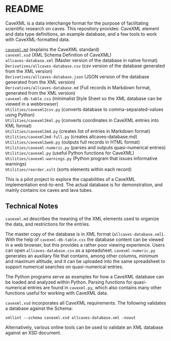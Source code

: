 README
======

CaveXML is a data interchange format for the purpose of facilitating scientific research on caves. This repository provides: CaveXML element and data type definitions, an example database, and a few tools to work with CaveXML-formatted data.  


   [`cavexml.md`](./cavexml.md)	  (explains the CaveXML standard)  
   `cavexml.xsd`		  (XML Schema Definition of CaveXML)  
   `allcaves-database.xml`  (Master version of the database in native format)  
   `Derivatives/allcaves-database.csv`  (csv version of the database generated from the XML version)  
   `Derivatives/allcaves-database.json` (JSON version of the database generated from the XML version)  
   `Derivatives/allcaves-database.md` (Full records in Markdown format, generated from the XML version)  
   `cavexml-db-table.css`	  (minimalist Style Sheet so the XML database can be viewed in a webbrowser)  
   `Utilities/cavexml2csv.py`     (converts database to comma-separated-values using Python)  
   `Utilities/cavexml2kml.py`	  (converts coordinates in CaveXML entries into KML format)  
   `Utilities/cavexml2md.py`      (creates list of entries in Markdown format)  
   `Utilities/cavexml2md-full.py` (creates allcaves-database.md)  
   `Utilities/cavexml2web.py`     (outputs full records in HTML format)  
   `Utilities/cavexml-numeric.py` (parses and outputs quasi-numerical entries)  
   `Utilities/cavexml.py`	  (useful Python functions for CaveXML)  
   `Utilities/cavexml-warnings.py`   (Python program that issues informative warnings)   
   `Utilities/reorder.xslt`    	  (sorts elements within each record)  
       

This is a pilot project to explore the capabilities of a CaveXML implementation end-to-end. The actual database is for demonstration, and mainly contains ice caves and lava tubes.


## Technical Notes

`cavexml.md` describes the meaning of the XML elements used to organize the data, and restrictions for the entries.

The master copy of the database is in XML format (`allcaves-database.xml`). With the help of `cavexml-db-table.css` the database content can be viewed in a web browser, but this provides a rather poor viewing experience.
Users can open `allcaves-database.csv` as a spreadsheet. `cavexml-numeric.py` generates an auxiliary file that contains, among other columns, minimum and maximum altitude, and it can be uploaded into the same spreadsheet to support numerical searches on quasi-numerical entries.  

The Python programs serve as examples for how a CaveXML database can be loaded and analyzed within Python. Parsing functions for quasi-numerical entries are found in `cavexml.py`, which also contains many other functions useful for working with CaveXML data.

`cavexml.xsd` incorporates all CaveXML requirements. The following validates a database against the Schema:  

    xmllint --schema cavexml.xsd allcaves-database.xml -noout  

Alternatively, various online tools can be used to validate an XML database against an XSD document.  


